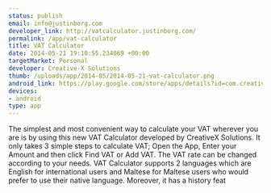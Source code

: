 ```yaml
--- 
status: publish
email: info@justinborg.com
developer_link: http://vatcalculator.justinborg.com/
permalink: /app/vat-calculator
title: VAT Calculator
date: 2014-05-21 19:10:55.234069 +00:00
targetMarket: Personal
developer: Creative-X Solutions
thumb: /uploads/app/2014-05/2014-05-21-vat-calculator.png
android_link: https://play.google.com/store/apps/details?id=com.creativexsolutions.vatcalculatorapp
devices: 
- android
type: app
---
```


The simplest and most convenient way to calculate your VAT wherever you are is by using this new VAT Calculator developed by CreativeX Solutions. It only takes 3 simple steps to calculate VAT; Open the App, Enter your Amount and then click Find VAT or Add VAT. The VAT rate can be changed according to your needs. VAT Calculator supports 2 languages which are English for international users and Maltese for Maltese users who would prefer to use their native language. Moreover, it has a history feat
